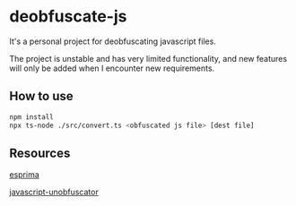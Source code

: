 # deobfuscate-js

It's a personal project for deobfuscating javascript files.

The project is unstable and has very limited functionality, and new features will only be added when I encounter new requirements.

## How to use

```bash
npm install
npx ts-node ./src/convert.ts <obfuscated js file> [dest file]
```

## Resources 

[esprima](https://esprima.org/demo/parse.html)

[javascript-unobfuscator](https://www.dcode.fr/javascript-unobfuscator)